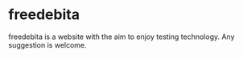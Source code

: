# freedebita
freedebita is a website with the aim to enjoy testing technology. Any suggestion is welcome.   
